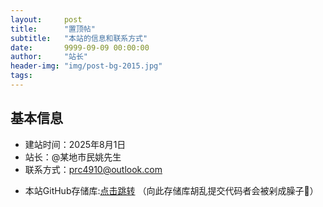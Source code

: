 ```yaml
---
layout:     post
title:      "置顶帖"
subtitle:   "本站的信息和联系方式"
date:       9999-09-09 00:00:00
author:     "站长"
header-img: "img/post-bg-2015.jpg"
tags:
---
```

## 基本信息
- 建站时间：2025年8月1日
- 站长：@某地市民姚先生
- 联系方式：prc4910@outlook.com
* 本站GitHub存储库:[点击跳转](https://www.github.com/mdsmyxs/mdsmyxs.github.io) （向此存储库胡乱提交代码者会被剁成臊子🔪）
